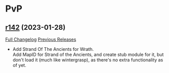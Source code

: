 # <DBM> PvP

## [r142](https://github.com/DeadlyBossMods/DBM-PvP/tree/r142) (2023-01-28)
[Full Changelog](https://github.com/DeadlyBossMods/DBM-PvP/compare/r141...r142) [Previous Releases](https://github.com/DeadlyBossMods/DBM-PvP/releases)

- Add Strand Of The Ancients for Wrath.  
    Add MapID for Strand of the Ancients, and create stub module for it, but don't load it (much like wintergrasp), as there's no extra functionality as of yet.  
